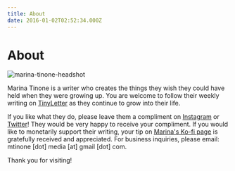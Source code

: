```yaml
---
title: About
date: 2016-01-02T02:52:34.000Z
---
```

# About

![marina-tinone-headshot](/images/win_20210928_13_37_30_pro-2-.jpg)

Marina Tinone is a writer who creates the things they wish they could have held when they were growing up. You are welcome to follow their weekly writing on [](https://mtinone.substack.com/p/coming-soon)[TinyLetter](https://tinyletter.com/mtinone) as they continue to grow into their life. 

If you like what they do, please leave them a compliment on [Instagram](https://www.instagram.com/mtinone/) or [Twitter](https://twitter.com/mtinone)! They would be very happy to receive your compliment. If you would like to monetarily support their writing, your tip on [Marina's Ko-fi page](https://ko-fi.com/mtinone) is gratefully received and appreciated. For business inquiries, please email: mtinone \[dot] media \[at]  gmail \[dot] com. 

Thank you for visiting!